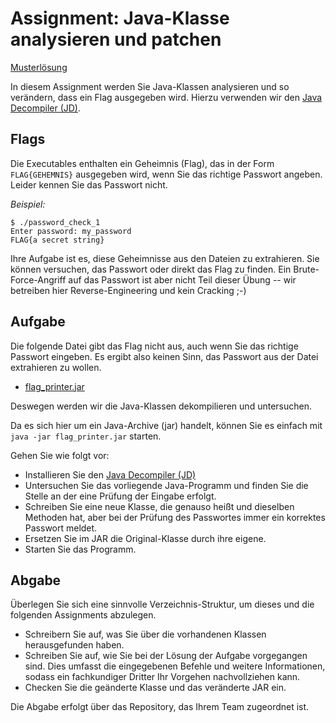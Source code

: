 # Assignment: Java-Klasse analysieren und patchen

 [Musterlösung](solution/)

In diesem Assignment werden Sie Java-Klassen analysieren und so verändern, dass ein Flag ausgegeben wird. Hierzu verwenden wir den [Java Decompiler (JD)](http://java-decompiler.github.io/).


## Flags

Die Executables enthalten ein Geheimnis (Flag), das in der Form `FLAG{GEHEMNIS}` ausgegeben wird, wenn Sie das richtige Passwort angeben. Leider kennen Sie das Passwort nicht.

_Beispiel:_

```console
$ ./password_check_1
Enter password: my_password
FLAG{a secret string}
```

Ihre Aufgabe ist es, diese Geheimnisse aus den Dateien zu extrahieren. Sie können versuchen, das Passwort oder direkt das Flag zu finden. Ein Brute-Force-Angriff auf das Passwort ist aber nicht Teil dieser Übung -- wir betreiben hier Reverse-Engineering und kein Cracking ;-)


## Aufgabe

Die folgende Datei gibt das Flag nicht aus, auch wenn Sie das richtige Passwort eingeben. Es ergibt also keinen Sinn, das Passwort aus der Datei extrahieren zu wollen.

  * [flag_printer.jar](flag_printer.jar)

Deswegen werden wir die Java-Klassen dekompilieren und untersuchen.

Da es sich hier um ein Java-Archive (jar) handelt, können Sie es einfach mit `java -jar flag_printer.jar` starten.

Gehen Sie wie folgt vor:

  * Installieren Sie den [Java Decompiler (JD)](http://java-decompiler.github.io/)
  * Untersuchen Sie das vorliegende Java-Programm und finden Sie die Stelle an der eine Prüfung der Eingabe erfolgt.
  * Schreiben Sie eine neue Klasse, die genauso heißt und dieselben Methoden hat, aber bei der Prüfung des Passwortes immer ein korrektes Passwort meldet.
  * Ersetzen Sie im JAR die Original-Klasse durch ihre eigene.
  * Starten Sie das Programm.

## Abgabe

Überlegen Sie sich eine sinnvolle Verzeichnis-Struktur, um dieses und die folgenden Assignments abzulegen.

  * Schreibern Sie auf, was Sie über die vorhandenen Klassen herausgefunden haben.
  * Schreiben Sie auf, wie Sie bei der Lösung der Aufgabe vorgegangen sind. Dies umfasst die eingegebenen Befehle und weitere Informationen, sodass ein fachkundiger Dritter Ihr Vorgehen nachvollziehen kann.
  * Checken Sie die geänderte Klasse und das veränderte JAR ein.

Die Abgabe erfolgt über das Repository, das Ihrem Team zugeordnet ist.